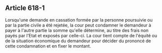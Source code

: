 Article 618-1
----
Lorsqu'une demande en cassation formée par la personne poursuivie ou par la
partie civile a été rejetée, la cour peut condamner le demandeur à payer à
l'autre partie la somme qu'elle détermine, au titre des frais non payés par
l'Etat et exposés par celle-ci. La cour tient compte de l'équité ou de la
situation économique du demandeur pour décider du prononcé de cette condamnation
et en fixer le montant.
